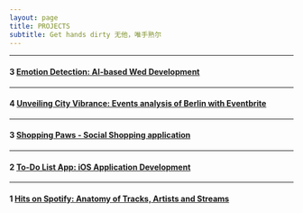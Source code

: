```yaml
---
layout: page
title: PROJECTS
subtitle: Get hands dirty 无他，唯手熟尔
---
```

<!-- 

| ![Project 1](image_link) | ![Project 2](/assets/img/cambridge.jpg) |
|:------------------------:|:------------------------:|
| Description of Project 1 | Description of Project 2 |
| ![Project 1](image_link) | ![Project 2](image_link) |
|:------------------------:|:------------------------:|
| Description of Project 1 | Description of Project 2 | -->


<!-- 

| ![Project 1](https://example.com/project1.jpg) | ![Project 2](https://example.com/project2.jpg) |
|:---------------------------------------------:|:---------------------------------------------:|
|  Short description of Project 1.              | Short description of Project 2.               |
|-----------------------------------------------|-----------------------------------------------|
| ![Project 3](https://example.com/project3.jpg) | ![Project 4](https://example.com/project4.jpg) |
|  Short description of Project 3.              | Short description of Project 4.               | -->






---
#### 3 [Emotion Detection: AI-based Wed Development](_posts/2024-03-01-Emotion-Detection-AI-Based-Web-Development.md)
---
#### 4 [Unveiling City Vibrance: Events analysis of Berlin with Eventbrite](_posts/2023-05-30-Unveil-City-Vibrance.md)
---
#### 3 [Shopping Paws - Social Shopping application](https://github.com/3-paws/3p.git)
---
#### 2 [To-Do List App: iOS Application Development](_posts/2023-01-20-iOS-Application-Development.md)
---
#### 1 [Hits on Spotify: Anatomy of Tracks, Artists and Streams](_posts/2022-08-01-Hits-on-Spotify.md)

